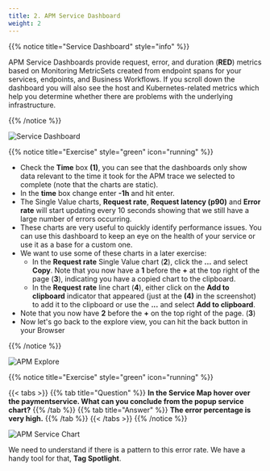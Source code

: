 ```yaml
---
title: 2. APM Service Dashboard
weight: 2
---
```

{{% notice title="Service Dashboard" style="info" %}}

APM Service Dashboards provide request, error, and duration (**RED**) metrics based on Monitoring MetricSets created from endpoint spans for your services, endpoints, and Business Workflows. If you scroll down the dashboard you will also see the host and Kubernetes-related metrics which help you determine whether there are problems with the underlying infrastructure.

{{% /notice %}}

![Service Dashboard](../images/apm-service-dashboard.png)

{{% notice title="Exercise" style="green" icon="running" %}}

* Check the **Time** box **(1)**, you can see that the dashboards only show data relevant to the time it took for the APM trace we selected to complete (note that the charts are static).
* In the **time** box change enter **-1h** and hit enter.
* The Single Value charts, **Request rate**, **Request latency (p90)** and **Error rate** will start updating every 10 seconds showing that we still have a large number of errors occurring.
* These charts are very useful to quickly identify performance issues. You can use this dashboard to keep an eye on the health of your service or use it as a base for a custom one.
* We want to use some of these charts in a later exercise:
  * In the **Request rate** Single Value chart (**2**), click the **...** and select **Copy**. Note that you now have a **1** before the **+** at the top right of the page (**3**), indicating you have a copied chart to the clipboard.
  * In the **Request rate** line chart (**4**), either click on the **Add to clipboard** indicator that appeared (just at the **(4)** in the screenshot) to add it to the clipboard or use the **...** and select **Add to clipboard**.
* Note that you now have **2** before the **+** on the top right of the page. (**3**)
* Now let's go back to the explore view, you can hit the back button in your Browser

{{% /notice %}}

![APM Explore](../images/apm-explore.png)

{{% notice title="Exercise" style="green" icon="running" %}}

{{< tabs >}}
{{% tab title="Question" %}}
**In the Service Map hover over the **paymentservice**. What can you conclude from the popup service chart?**
{{% /tab %}}
{{% tab title="Answer" %}}
**The error percentage is very high.**
{{% /tab %}}
{{< /tabs >}}
{{% /notice %}}

![APM Service Chart](../images/apm-service-popup-chart.png)

We need to understand if there is a pattern to this error rate. We have a handy tool for that, **Tag Spotlight**.
